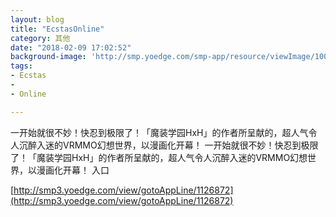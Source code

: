 ```yaml
---
layout: blog
title: "EcstasOnline"
category: 其他
date: "2018-02-09 17:02:52"
background-image: 'http://smp.yoedge.com/smp-app/resource/viewImage/1004141appline.png'
tags:
- Ecstas
-  
- Online

---
```

一开始就很不妙！快忍到极限了！「魔装学园HxH」的作者所呈献的，超人气令人沉醉入迷的VRMMO幻想世界，以漫画化开幕！
一开始就很不妙！快忍到极限了！「魔装学园HxH」的作者所呈献的，超人气令人沉醉入迷的VRMMO幻想世界，以漫画化开幕！
入口

[http://smp3.yoedge.com/view/gotoAppLine/1126872](http://smp3.yoedge.com/view/gotoAppLine/1126872)

        
